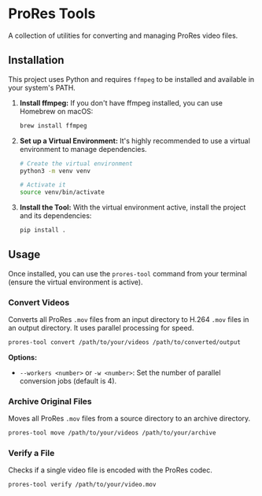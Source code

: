 # ProRes Tools

A collection of utilities for converting and managing ProRes video files.

## Installation

This project uses Python and requires `ffmpeg` to be installed and available in your system's PATH.

1.  **Install ffmpeg:**
    If you don't have ffmpeg installed, you can use Homebrew on macOS:
    ```sh
    brew install ffmpeg
    ```

2.  **Set up a Virtual Environment:**
    It's highly recommended to use a virtual environment to manage dependencies.

    ```sh
    # Create the virtual environment
    python3 -m venv venv

    # Activate it
    source venv/bin/activate
    ```

3.  **Install the Tool:**
    With the virtual environment active, install the project and its dependencies:
    ```sh
    pip install .
    ```

## Usage

Once installed, you can use the `prores-tool` command from your terminal (ensure the virtual environment is active).

### Convert Videos

Converts all ProRes `.mov` files from an input directory to H.264 `.mov` files in an output directory. It uses parallel processing for speed.

```sh
prores-tool convert /path/to/your/videos /path/to/converted/output
```

**Options:**
*   `--workers <number>` or `-w <number>`: Set the number of parallel conversion jobs (default is 4).

### Archive Original Files

Moves all ProRes `.mov` files from a source directory to an archive directory.

```sh
prores-tool move /path/to/your/videos /path/to/your/archive
```

### Verify a File

Checks if a single video file is encoded with the ProRes codec.

```sh
prores-tool verify /path/to/your/video.mov
``` 